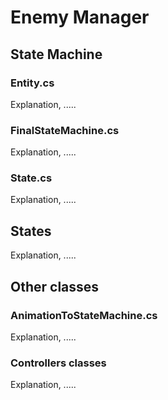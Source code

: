 # Enemy Manager

## State Machine

### Entity.cs
Explanation, .....

### FinalStateMachine.cs
Explanation, .....

### State.cs
Explanation, .....

## States
Explanation, .....

## Other classes

### AnimationToStateMachine.cs
Explanation, .....

### Controllers classes
Explanation, .....